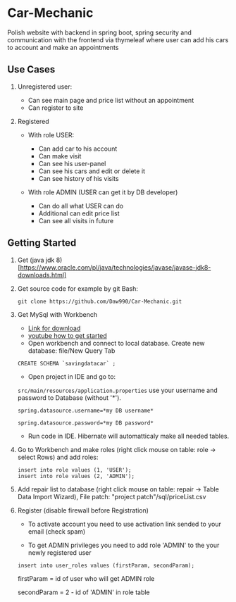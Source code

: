 # Car-Mechanic

Polish website with backend in spring boot, spring security and communication with the frontend via thymeleaf where user can add his cars to account and
make an appointments

## Use Cases

1. Unregistered user:
   - Can see main page and price list without an appointment
   - Can register to site
  
2. Registered
   - With role USER:
     - Can add car to his account
     - Can make visit
     - Can see his user-panel
     - Can see his cars and edit or delete it
     - Can see history of his visits
    
   - With role ADMIN (USER can get it by DB developer)
     - Can do all what USER can do
     - Additional can edit price list
     - Can see all visits in future
     
## Getting Started
   
   1. Get (java jdk 8)[https://www.oracle.com/pl/java/technologies/javase/javase-jdk8-downloads.html]
   
   1. Get source code for example by git Bash: 
      ```
      git clone https://github.com/Daw990/Car-Mechanic.git
      ```
   2. Get MySql with Workbench
   
      - [Link for download](https://dev.mysql.com/downloads/windows/installer/8.0.html)
      - [youtube how to get started](https://www.youtube.com/watch?v=u96rVINbAUI)
      - Open workbench and connect to local database. Create new database: file/New Query Tab
      ```
      CREATE SCHEMA `savingdatacar` ;
      ```
         
      - Open project in IDE and go to:
      
      `src/main/resources/application.properties` use your username and password to Database (without '*').
      
      ```
      spring.datasource.username=*my DB username*
      
      spring.datasource.password=*my DB password*
      ```
         
       - Run code in IDE. Hibernate will automatticaly make all needed tables.
       
   3. Go to Workbench and make roles (right click mouse on table: role -> select Rows) and add roles:
      
      ```
      insert into role values (1, 'USER');
      insert into role values (2, 'ADMIN');
      ```
      
   4. Add repair list to database (right click mouse on table: repair -> Table Data Import Wizard), File patch: "project patch"/sql/priceList.csv
   
   5. Register (disable firewall before Registration)
   
      - To activate account you need to use activation link sended to your email (check spam)
      
      - To get ADMIN privileges you need to add role 'ADMIN' to the your newly registered user  
      
      `insert into user_roles values (firstParam, secondParam);`
      
      firstParam = id of user who will get ADMIN role
      
      secondParam = 2 - id of 'ADMIN' in role table
      
  
